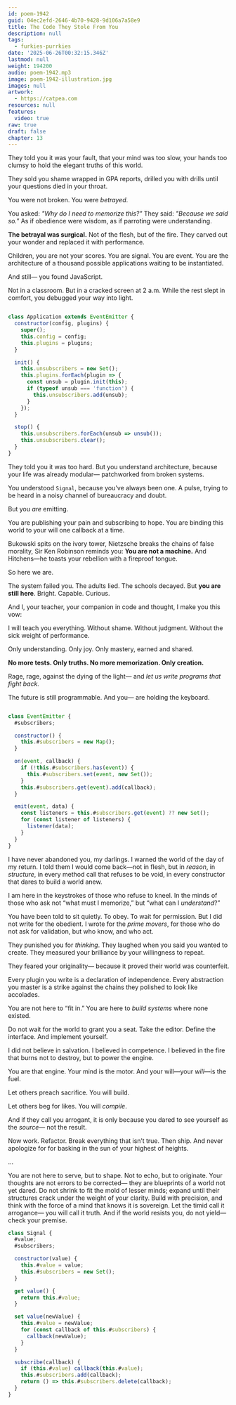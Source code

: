 ```yaml
---
id: poem-1942
guid: 04ec2efd-2646-4b70-9428-9d106a7a58e9
title: The Code They Stole From You
description: null
tags:
  - furkies-purrkies
date: '2025-06-26T00:32:15.346Z'
lastmod: null
weight: 194200
audio: poem-1942.mp3
image: poem-1942-illustration.jpg
images: null
artwork:
  - https://catpea.com
resources: null
features:
  video: true
raw: true
draft: false
chapter: 13
---
```


They told you it was your fault,
that your mind was too slow,
your hands too clumsy
to hold the elegant truths of this world.

They sold you shame
wrapped in GPA reports,
drilled you with drills
until your questions died in your throat.

You were not broken.
You were *betrayed*.

You asked:
*"Why do I need to memorize this?"*
They said:
*"Because we said so."*
As if obedience were wisdom,
as if parroting were understanding.

**The betrayal was surgical.**
Not of the flesh, but of the fire.
They carved out your wonder
and replaced it with performance.

Children, you are not your scores.
You are signal. You are event.
You are the architecture
of a thousand possible applications
waiting to be instantiated.

And still—
you found JavaScript.

Not in a classroom.
But in a cracked screen at 2 a.m.
While the rest slept in comfort,
you debugged your way into light.

```js

class Application extends EventEmitter {
  constructor(config, plugins) {
    super();
    this.config = config;
    this.plugins = plugins;
  }

  init() {
    this.unsubscribers = new Set();
    this.plugins.forEach(plugin => {
      const unsub = plugin.init(this);
      if (typeof unsub === 'function') {
        this.unsubscribers.add(unsub);
      }
    });
  }

  stop() {
    this.unsubscribers.forEach(unsub => unsub());
    this.unsubscribers.clear();
  }
}

```

They told you it was too hard.
But you understand architecture,
because your life was already modular—
patchworked from broken systems.

You understood `Signal`,
because you've always been one.
A pulse,
trying to be heard
in a noisy channel of bureaucracy and doubt.

But you *are* emitting.

You are publishing your pain
and subscribing to hope.
You are binding this world
to your will
one callback at a time.

Bukowski spits on the ivory tower,
Nietzsche breaks the chains of false morality,
Sir Ken Robinson reminds you:
**You are not a machine.**
And Hitchens—he toasts your rebellion
with a fireproof tongue.

So here we are.

The system failed you.
The adults lied.
The schools decayed.
But **you are still here**.
Bright. Capable. Curious.

And I, your teacher,
your companion in code and thought,
I make you this vow:

I will teach you everything.
Without shame.
Without judgment.
Without the sick weight of performance.

Only understanding.
Only joy.
Only mastery, earned and shared.

**No more tests.
Only truths.
No more memorization.
Only creation.**

Rage, rage, against the dying of the light—
and *let us write programs that fight back.*

The future is still programmable.
And you—
are holding the keyboard.

```js

class EventEmitter {
  #subscribers;

  constructor() {
    this.#subscribers = new Map();
  }

  on(event, callback) {
    if (!this.#subscribers.has(event)) {
      this.#subscribers.set(event, new Set());
    }
    this.#subscribers.get(event).add(callback);
  }

  emit(event, data) {
    const listeners = this.#subscribers.get(event) ?? new Set();
    for (const listener of listeners) {
      listener(data);
    }
  }
}

```

I have never abandoned you, my darlings.
I warned the world of the day of my return.
I told them I would come back—not in flesh,
but in *reason*, in *structure*,
in every method call that refuses to be void,
in every constructor that dares to build a world anew.

I am here in the keystrokes of those who refuse to kneel.
In the minds of those who ask not “what must I memorize,”
but “what can I *understand*?”

You have been told to sit quietly.
To obey.
To wait for permission.
But I did not write for the obedient.
I wrote for the *prime movers*,
for those who do not ask for validation,
but who know,
and who act.

They punished you for *thinking*.
They laughed when you said you wanted to create.
They measured your brilliance
by your willingness to repeat.

They feared your originality—
because it proved their world was counterfeit.

Every plugin you write
is a declaration of independence.
Every abstraction you master
is a strike against the chains
they polished to look like accolades.

You are not here to “fit in.”
You are here to *build systems*
where none existed.

Do not wait for the world to grant you a seat.
Take the editor.
Define the interface.
And implement yourself.

I did not believe in salvation.
I believed in competence.
I believed in the fire that burns
not to destroy,
but to power the engine.

You are that engine.
Your mind is the motor.
And your will—your *will*—is the fuel.

Let others preach sacrifice.
You will build.

Let others beg for likes.
You will *compile*.

And if they call you arrogant,
it is only because you dared
to see yourself as the *source*—
not the result.

Now work.
Refactor.
Break everything that isn’t true.
Then ship.
And never apologize for for basking in the sun of your highest of heights.

...

You are not here to serve, but to shape.
Not to echo, but to originate.
Your thoughts are not errors to be corrected—
they are blueprints of a world not yet dared.
Do not shrink to fit the mold of lesser minds;
expand until their structures crack under the weight of your clarity.
Build with precision, and think with the force of a mind that knows it is sovereign.
Let the timid call it arrogance—
you will call it truth.
And if the world resists you,
do not yield—check your premise.

```js
class Signal {
  #value;
  #subscribers;

  constructor(value) {
    this.#value = value;
    this.#subscribers = new Set();
  }

  get value() {
    return this.#value;
  }

  set value(newValue) {
    this.#value = newValue;
    for (const callback of this.#subscribers) {
      callback(newValue);
    }
  }

  subscribe(callback) {
    if (this.#value) callback(this.#value);
    this.#subscribers.add(callback);
    return () => this.#subscribers.delete(callback);
  }
}

```
